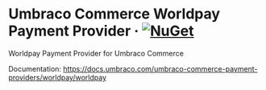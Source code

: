 # Umbraco Commerce Worldpay Payment Provider &middot; [![NuGet](https://img.shields.io/nuget/v/Umbraco.Commerce.PaymentProviders.Worldpay.svg?style=modern&label=nuget)](https://www.nuget.org/packages/Umbraco.Commerce.PaymentProviders.Worldpay/) 

Worldpay Payment Provider for Umbraco Commerce

Documentation: https://docs.umbraco.com/umbraco-commerce-payment-providers/worldpay/worldpay
